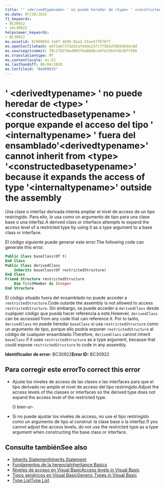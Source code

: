```yaml
---
title: "' <derivedtypename> ' no puede heredar de <type> ' <constructedbasetypename> ' porque expande el acceso del tipo ' <internaltypename> ' fuera del ensamblado"
ms.date: 07/20/2015
f1_keywords:
- BC30922
- vbc30922
helpviewer_keywords:
- BC30922
ms.assetid: 81909654-7e67-4b89-81a3-25ae57f678f7
ms.openlocfilehash: e073a6737d2d1afe0de23fcff5b5d7803069ec0d
ms.sourcegitcommit: f8c270376ed905f6a8896ce0fe25b4f4b38ff498
ms.translationtype: MT
ms.contentlocale: es-ES
ms.lasthandoff: 06/04/2020
ms.locfileid: "84409015"
---
```

# <a name="derivedtypename-cannot-inherit-from-type-constructedbasetypename-because-it-expands-the-access-of-type-internaltypename-outside-the-assembly"></a><span data-ttu-id="cee25-102">' \<derivedtypename> ' no puede heredar de \<type> ' \<constructedbasetypename> ' porque expande el acceso del tipo ' \<internaltypename> ' fuera del ensamblado</span><span class="sxs-lookup"><span data-stu-id="cee25-102">'\<derivedtypename>' cannot inherit from \<type> '\<constructedbasetypename>' because it expands the access of type '\<internaltypename>' outside the assembly</span></span>
<span data-ttu-id="cee25-103">Una clase o interfaz derivada intenta ampliar el nivel de acceso de un tipo restringido. Para ello, lo usa como un argumento de tipo para una clase base o una interfaz.</span><span class="sxs-lookup"><span data-stu-id="cee25-103">A derived class or interface attempts to expand the access level of a restricted type by using it as a type argument to a base class or interface.</span></span>  
  
 <span data-ttu-id="cee25-104">El código siguiente puede generar este error.</span><span class="sxs-lookup"><span data-stu-id="cee25-104">The following code can generate this error.</span></span>  
  
```vb  
Public Class baseClass(Of t)  
End Class  
Public Class derivedClass  
    Inherits baseClass(Of restrictedStructure)  
End Class  
Friend Structure restrictedStructure  
    Dim firstMember As Integer  
End Structure  
```  
  
 <span data-ttu-id="cee25-105">El código situado fuera del ensamblado no puede acceder a `restrictedStructure`.</span><span class="sxs-lookup"><span data-stu-id="cee25-105">Code outside the assembly is not allowed to access `restrictedStructure`.</span></span> <span data-ttu-id="cee25-106">Sin embargo, se puede acceder a `derivedClass` desde cualquier código que pueda hacer referencia a este.</span><span class="sxs-lookup"><span data-stu-id="cee25-106">However, `derivedClass` can be accessed from any code that can reference it.</span></span> <span data-ttu-id="cee25-107">Por lo tanto, `derivedClass` no puede heredar `baseClass` si usa `restrictedStructure` como un argumento de tipo, porque ello podría exponer `restrictedStructure` al código de cualquier ensamblado.</span><span class="sxs-lookup"><span data-stu-id="cee25-107">Therefore, `derivedClass` cannot inherit `baseClass` if it uses `restrictedStructure` as a type argument, because that could expose `restrictedStructure` to code in any assembly.</span></span>  
  
 <span data-ttu-id="cee25-108">**Identificador de error:** BC30922</span><span class="sxs-lookup"><span data-stu-id="cee25-108">**Error ID:** BC30922</span></span>  
  
## <a name="to-correct-this-error"></a><span data-ttu-id="cee25-109">Para corregir este error</span><span class="sxs-lookup"><span data-stu-id="cee25-109">To correct this error</span></span>  
  
- <span data-ttu-id="cee25-110">Ajuste los niveles de acceso de las clases o las interfaces para que el tipo derivado no amplíe el nivel de acceso del tipo restringido.</span><span class="sxs-lookup"><span data-stu-id="cee25-110">Adjust the access levels of the classes or interfaces so the derived type does not expand the access level of the restricted type.</span></span>  
  
     <span data-ttu-id="cee25-111">O bien</span><span class="sxs-lookup"><span data-stu-id="cee25-111">-or-</span></span>  
  
- <span data-ttu-id="cee25-112">Si no puede ajustar los niveles de acceso, no use el tipo restringido como un argumento de tipo al construir la clase base o la interfaz.</span><span class="sxs-lookup"><span data-stu-id="cee25-112">If you cannot adjust the access levels, do not use the restricted type as a type argument when constructing the base class or interface.</span></span>  
  
## <a name="see-also"></a><span data-ttu-id="cee25-113">Consulte también</span><span class="sxs-lookup"><span data-stu-id="cee25-113">See also</span></span>

- [<span data-ttu-id="cee25-114">Inherits Statement</span><span class="sxs-lookup"><span data-stu-id="cee25-114">Inherits Statement</span></span>](../language-reference/statements/inherits-statement.md)
- [<span data-ttu-id="cee25-115">Fundamentos de la herencia</span><span class="sxs-lookup"><span data-stu-id="cee25-115">Inheritance Basics</span></span>](../programming-guide/language-features/objects-and-classes/inheritance-basics.md)
- [<span data-ttu-id="cee25-116">Niveles de acceso en Visual Basic</span><span class="sxs-lookup"><span data-stu-id="cee25-116">Access levels in Visual Basic</span></span>](../programming-guide/language-features/declared-elements/access-levels.md)
- [<span data-ttu-id="cee25-117">Tipos genéricos en Visual Basic</span><span class="sxs-lookup"><span data-stu-id="cee25-117">Generic Types in Visual Basic</span></span>](../programming-guide/language-features/data-types/generic-types.md)
- [<span data-ttu-id="cee25-118">Type List</span><span class="sxs-lookup"><span data-stu-id="cee25-118">Type List</span></span>](../language-reference/statements/type-list.md)
